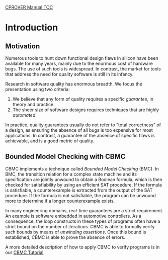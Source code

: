 [CPROVER Manual TOC](../)

# Introduction

## Motivation

Numerous tools to hunt down functional design flaws in silicon have been
available for many years, mainly due to the enormous cost of hardware
bugs. The use of such tools is widespread. In contrast, the market for
tools that address the need for quality software is still in its
infancy.

Research in software quality has enormous breadth. We focus the
presentation using two criteria:

1.  We believe that any form of quality requires a specific *guarantee*,
    in theory and practice.
2.  The sheer size of software designs requires techniques that are
    highly *automated*.

In practice, quality guarantees usually do not refer to "total
correctness" of a design, as ensuring the absence of all bugs is too
expensive for most applications. In contrast, a guarantee of the absence
of specific flaws is achievable, and is a good metric of quality.

## Bounded Model Checking with CBMC

CBMC implements a technique called *Bounded Model Checking* (BMC). In
BMC, the transition relation for a complex state machine and its
specification are jointly unwound to obtain a Boolean formula, which is
then checked for satisfiability by using an efficient SAT procedure. If
the formula is satisfiable, a counterexample is extracted from the
output of the SAT procedure. If the formula is not satisfiable, the
program can be unwound more to determine if a longer counterexample
exists.

In many engineering domains, real-time guarantees are a strict
requirement. An example is software embedded in automotive controllers.
As a consequence, the loop constructs in these types of programs often
have a strict bound on the number of iterations. CBMC is able to
formally verify such bounds by means of *unwinding assertions*. Once
this bound is established, CBMC is able to prove the absence of errors.

A more detailed description of how to apply CBMC to verify programs is
in our [CBMC Tutorial](../cbmc/tutorial/).
